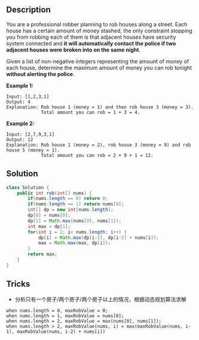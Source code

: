 ## Description

You are a professional robber planning to rob houses along a street. Each house has a certain amount of money stashed, the only constraint stopping you from robbing each of them is that adjacent houses have security system connected and **it will automatically contact the police if two adjacent houses were broken into on the same night**.

Given a list of non-negative integers representing the amount of money of each house, determine the maximum amount of money you can rob tonight **without alerting the police**.

**Example 1:**

```
Input: [1,2,3,1]
Output: 4
Explanation: Rob house 1 (money = 1) and then rob house 3 (money = 3).
             Total amount you can rob = 1 + 3 = 4.
```

**Example 2:**

```
Input: [2,7,9,3,1]
Output: 12
Explanation: Rob house 1 (money = 2), rob house 3 (money = 9) and rob house 5 (money = 1).
             Total amount you can rob = 2 + 9 + 1 = 12.
```

## Solution

```java
class Solution {
    public int rob(int[] nums) {
        if(nums.length == 0) return 0;
        if(nums.length == 1) return nums[0];
        int[] dp = new int[nums.length];
        dp[0] = nums[0];
        dp[1] = Math.max(nums[0], nums[1]);
        int max = dp[1];
        for(int i = 2; i< nums.length; i++) {
            dp[i] = Math.max(dp[i-1], dp[i-2] + nums[i]);
            max = Math.max(max, dp[i]);
        }
        return max;
    }
}
```

## Tricks

+ 分析只有一个房子/两个房子/两个房子以上的情况，根据动态规划算法求解

```
when nums.length = 0, maxRobValue = 0;
when nums.length = 1, maxRobValue = nums[0];
when nums.length = 2, maxRobValue = max(nums[0], nums[1]);
when nums.length > 2, maxRobValue(nums, i) = max(maxRobValue(nums, i-1), maxRobValue(nums, i-2) + nums[i]) 
```



